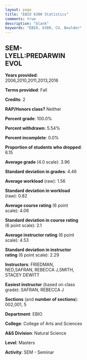 ```yaml
---
layout: page
title: "EBIO 6300 Statistics"
comments: true
description: "blank"
keywords: "EBIO, 6300, CU, Boulder"
--- 
```

<head>
<script src="https://ajax.googleapis.com/ajax/libs/jquery/2.1.3/jquery.min.js"></script>
<script src="https://dl.dropboxusercontent.com/s/pc42nxpaw1ea4o9/highcharts.js?dl=0"></script>
<!-- <script src="../assets/js/highcharts.js"></script> -->
<style type="text/css">@font-face {
	font-family: "Bebas Neue";
	src: url(https://www.filehosting.org/file/details/544349/BebasNeue%20Regular.otf) format("opentype");
	}
	h1.Bebas { 
		font-family: "Bebas Neue", Verdana, Tahoma;
	}
</style>
</head>
<body>
	<div id="container" style="float: right; width: 45%; height: 88%; margin-left: 2.5%; margin-right: 2.5%;"></div>
	<script language="JavaScript">
		$(document).ready(function() {
		var chart = {type: 'column'};
		var title = {text: 'Grade Distribution'};
		var xAxis = {categories: ['A','B','C','D','F'],crosshair: true};
		var yAxis = {min: 0,title: {text: 'Percentage'}};
		var tooltip = {headerFormat: '<center><b><span style="font-size:20px">{point.key}</span></b></center>',
		               pointFormat: '<td style="padding:0"><b>{point.y:.1f}%</b></td>',
		               footerFormat: '</table>',shared: true,useHTML: true};
		var plotOptions = {column: {pointPadding: 0.0,borderWidth: 0}};  
		var credits = {enabled: false};var series= [{name: 'Percent',data: [98.36,1.64,0.0,0.0,0.0,]}];
		var json = {};
		json.chart = chart;
		json.title = title;
		json.tooltip = tooltip;
		json.xAxis = xAxis;
		json.yAxis = yAxis;  
		json.series = series;
		json.plotOptions = plotOptions;  
		json.credits = credits;
		$('#container').highcharts(json);
	});
	</script>
</body>
			   
## SEM-LYELL:PREDARWIN EVOL

**Years provided**: 2006,2010,2011,2013,2016

**Terms provided**: Fall

**Credits**: 2

**RAP/Honors class?** Neither

**Percent grade**: 100.0%

**Percent withdrawn**: 5.54%

**Percent incomplete**: 0.0%

**Proportion of students who dropped**: 6.15

**Average grade** (4.0 scale): 3.96

**Standard deviation in grades**: 4.46

**Average workload** (raw): 1.56

**Standard deviation in workload** (raw): 0.82

**Average course rating** (6 point scale): 4.06

**Standard deviation in course rating** (6 point scale): 2.1

**Average instructor rating** (6 point scale): 4.53

**Standard deviation in instructor rating** (6 point scale): 2.29

**Instructors**: FRIEDMAN, NED,SAFRAN, REBECCA J,SMITH, STACEY DEWITT

**Easiest instructor** (based on class grade): SAFRAN, REBECCA J

**Sections** (and **number of sections**): 002,001, 5

**Department**: EBIO

**College**: College of Arts and Sciences

**A&S Division**: Natural Science

**Level**: Masters

**Activity**: SEM - Seminar